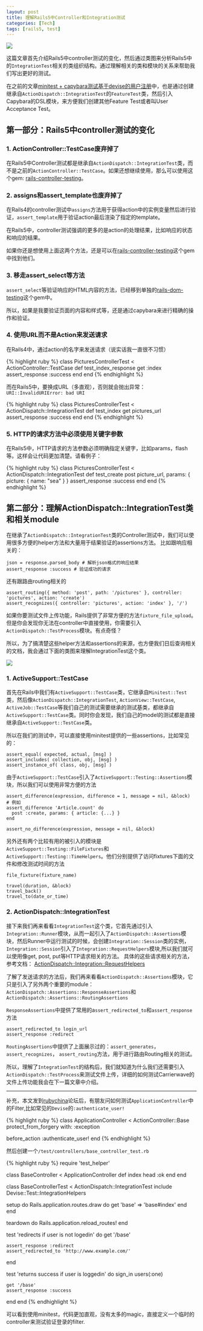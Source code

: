 ```yaml
---
layout: post
title: 理解Rails5中Controller和Integration测试
categories: [Tech]
tags: [rails5, test]
---
```


![](/images/Bing_706.JPG)

这篇文章首先介绍Rails5中controller测试的变化，然后通过类图来分析Rails5中的`IntegrationTest`相关的类组织结构。通过理解相关的类和模块的关系来帮助我们写出更好的测试。

在之前的文章[minitest + capybara测试基于devise的用户注册](http://www.bigbing.net/2015/11/23/rails4-minitest-capybara-devise/)中，也是通过创建继承自`ActionDispatch::IntegrationTest`的`FeatureTest`类，然后引入Capybara的DSL模块，来方便我们创建其他Feature Test或者叫User Acceptance Test。

## 第一部分：Rails5中controller测试的变化

### 1. ActionController::TestCase废弃掉了

在Rails5中Controller测试都是继承自`ActionDispatch::IntegrationTest`类，而不是之前的`ActionController::TestCase`。如果还想继续使用，那么可以使用这个gem: [rails-controller-testing](https://github.com/rails/rails-controller-testing)。

### 2. assigns和assert_template也废弃掉了

在Rails4的controller测试中`assigns`方法用于获得action中的实例变量然后进行验证，`assert_template`用于验证action最后渲染了指定的template。

在Rails5中，controller测试强调的更多的是action的处理结果，比如响应的状态和响应的结果。

如果你还是想使用上面这两个方法，还是可以在[rails-controller-testing](https://github.com/rails/rails-controller-testing)这个gem中找到他们。

### 3. 移走assert_select等方法

`assert_select`等验证响应的HTML内容的方法，已经移到单独的[rails-dom-testing](https://github.com/rails/rails-dom-testing)这个gem中。

所以，如果是我要验证页面的内容和样式等，还是通过capybara来进行精确的操作和验证。

### 4. 使用URL而不是Action来发送请求

在Rails4中，通过action的名字来发送请求（说实话我一直很不习惯）

{% highlight ruby %}
class PicturesControllerTest < ActionController::TestCase
  def test_index_response
    get :index
    assert_response :success
  end
end
{% endhighlight %}

而在Rails5中，要换成URL（多直观），否则就会抛出异常：`URI::InvalidURIError: bad URI`

{% highlight ruby %}
class PicturesControllerTest < ActionDispatch::IntegrationTest
  def test_index
    get pictures_url
    assert_response :success
  end
end
{% endhighlight %}

### 5. HTTP的请求方法中必须使用关键字参数

在Rails5中，HTTP请求的方法参数必须明确指定关键字，比如params，flash等。这样会让代码更加清楚。请看例子：

{% highlight ruby %}
class PicturesControllerTest < ActionDispatch::IntegrationTest
  def test_create
    post picture_url, params: { picture: { name: "sea" } }
    assert_response :success
  end
end
{% endhighlight %}

## 第二部分：理解ActionDispatch::IntegrationTest类和相关module

在继承了`ActionDispatch::IntegrationTest`类的Controller测试中，我们可以使用很多方便的helper方法和大量用于结果验证的assertions方法。
比如跟响应相关的：

	json = response.parsed_body # 解析json格式的响应结果
	assert_response :success # 验证成功的请求

还有跟路由routing相关的

	assert_routing({ method: 'post', path: '/pictures' }, controller: 'pictures', action: 'create')
	assert_recognizes({ controller: 'pictures', action: 'index' }, '/')

如果你要测试文件上传功能，Rails提供了非常方便的方法`fixture_file_upload`。但是你会发现你无法在controller中直接使用，你需要引入`ActionDispatch::TestProcess`模块。有点奇怪？

所以，为了搞清楚这些helper方法和assertions的来源，也方便我们日后查询相关的文档，我会通过下面的类图来理解IntegrationTest这个类。

![](/images/integration_test2.jpg)


### 1. ActiveSupport::TestCase

首先在Rails中我们有`ActiveSupport::TestCase`类，它继承自`Minitest::Test`类，然后像`ActionDispatch::IntegrationTest`, `ActionView::TestCase`, `ActiveJob::TestCase`等我们自己的测试需要继承的测试基类，都继承自`ActiveSupport::TestCase`类。同时你会发现，我们自己的model的测试都是直接继承自`ActiveSupport::TestCase`类。

所以在我们的测试中，可以直接使用minitest提供的一些assertions，比如常见的：

	assert_equal( expected, actual, [msg] )
	assert_includes( collection, obj, [msg] )
	assert_instance_of( class, obj, [msg] )

由于`ActiveSupport::TestCase`引入了`ActiveSupport::Testing::Assertions`模块，所以我们可以使用非常方便的方法

	assert_difference(expression, difference = 1, message = nil, &block)
	# 例如
	assert_difference 'Article.count' do
  	  post :create, params: { article: {...} }
	end

	assert_no_difference(expression, message = nil, &block)

另外还有两个比较有用的被引入的模块是`ActiveSupport::Testing::FileFixtures`和`ActiveSupport::Testing::TimeHelpers`。他们分别提供了访问fixtures下面的文件和修改测试时间的方法

	file_fixture(fixture_name)

	travel(duration, &block)
	travel_back()
	travel_to(date_or_time)

### 2. ActionDispatch::IntegrationTest

接下来我们再来看看`IntegrationTest`这个类，它首先通过引入`Integration::Runner`模块，从而一起引入了`ActionDispatch::Assertions`模块，然后Runner中运行测试的时候，会创建`Integration::Session`类的实例，`Integration::Session`引入了`Integration::RequestHelpers`模块,所以我们就可以使用像get, post, put等HTTP请求相关的方法。
具体的这些请求相关的方法，参考文档： [ActionDispatch::Integration::RequestHelpers](http://api.rubyonrails.org/classes/ActionDispatch/Integration/RequestHelpers.html)

了解了发送请求的方法后，我们再来看看`ActionDispatch::Assertions`模块，它只是引入了另外两个重要的module：`ActionDispatch::Assertions::ResponseAssertions`和 `ActionDispatch::Assertions::RoutingAssertions`

`ResponseAssertions`中提供了常用的a`ssert_redirected_to`和`assert_response`方法

	assert_redirected_to login_url
	assert_response :redirect

`RoutingAssertions`中提供了上面展示过的：`assert_generates`， `assert_recognizes`， `assert_routing`方法，用于进行路由Routing相关的测试。


所以，理解了`IntegrationTest`的结构后，我们就知道为什么我们还需要引入`ActionDispatch::TestProcess`来测试文件上传，详细的如何测试Carrierwave的文件上传功能我会在下一篇文章中介绍。

----

补充，本文发到[rubychina](http://rubychina.org)论坛后，有朋友问如何测试`ApplicationController`中的Filter,比如常见的`Devise`的`:authenticate_user!`

{% highlight ruby %}
class ApplicationController < ActionController::Base
  protect_from_forgery with: :exception

  before_action :authenticate_user!
end
{% endhighlight %}

然后创建一个`/test/controllers/base_controller_test.rb`

{% highlight ruby %}
require 'test_helper'

class BaseController < ApplicationController
  def index
    head :ok
  end
end

class BaseControllerTest  < ActionDispatch::IntegrationTest
  include Devise::Test::IntegrationHelpers

  setup do
    Rails.application.routes.draw do
      get 'base' => 'base#index'
    end
  end

  teardown do
    Rails.application.reload_routes!
  end

  test 'redirects if user is not logedin' do
    get '/base'

    assert_response :redirect
    assert_redirected_to 'http://www.example.com/'
  end

  test 'returns success if user is loggedin' do
    sign_in users(:one)

    get '/base'
    assert_response :success
  end
end
{% endhighlight %}

可以看到使用minitest，代码更加直观，没有太多的magic，直接定义一个临时的controller来测试验证登录的filter.
